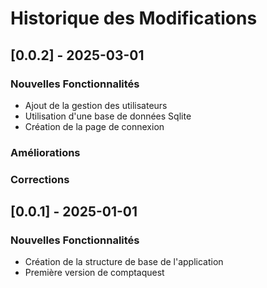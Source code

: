 # Historique des Modifications

## [0.0.2] - 2025-03-01
### Nouvelles Fonctionnalités
- Ajout de la gestion des utilisateurs
- Utilisation d'une base de données Sqlite
- Création de la page de connexion

### Améliorations

### Corrections

## [0.0.1] - 2025-01-01

### Nouvelles Fonctionnalités
- Création de la structure de base de l'application
- Première version de comptaquest




